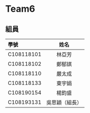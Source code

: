 # Team6
## 組員
|學號|姓名|
|:---|:---:|
|C108118101|林亞芳|
|C108118102|鄭郁娸|
|C108118110|嚴太成|
|C108118133|東宇娟|
|C108190154|楊鈞盛|
|C108193131|吳思穎（組長）|
